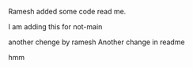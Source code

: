 Ramesh added some code read me.

I am adding this for not-main

another chenge by ramesh
Another change in readme

hmm

